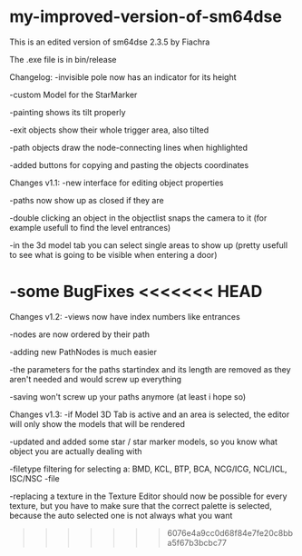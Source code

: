 # my-improved-version-of-sm64dse
This is an edited version of sm64dse 2.3.5 by Fiachra

The .exe file is in bin/release

Changelog:
-invisible pole now has an indicator for its height

-custom Model for the StarMarker

-painting shows its tilt properly

-exit objects show their whole trigger area, also tilted

-path objects draw the node-connecting lines when highlighted

-added buttons for copying and pasting the objects coordinates


Changes v1.1:
-new interface for editing object properties

-paths now show up as closed if they are

-double clicking an object in the objectlist snaps the camera to it (for example usefull to find the level entrances)

-in the 3d model tab you can select single areas to show up (pretty usefull to see what is going to be visible when entering a door)

-some BugFixes
<<<<<<< HEAD
=======

Changes v1.2:
-views now have index numbers like entrances

-nodes are now ordered by their path

-adding new PathNodes is much easier

-the parameters for the paths startindex and its length are removed as they aren't needed and would screw up everything

-saving won't screw up your paths anymore (at least i hope so)

Changes v1.3:
-if Model 3D Tab is active and an area is selected, the editor will only show the models that will be rendered

-updated and added some star / star marker models, so you know what object you are actually dealing with

-filetype filtering for selecting a: BMD, KCL, BTP, BCA, NCG/ICG, NCL/ICL, ISC/NSC -file

-replacing a texture in the Texture Editor should now be possible for every texture, but you have to make sure that the correct palette is selected, because the auto selected one is not always what you want
>>>>>>> 6076e4a9cc0d68f84e7fe20c8bba5f67b3bcbc77

